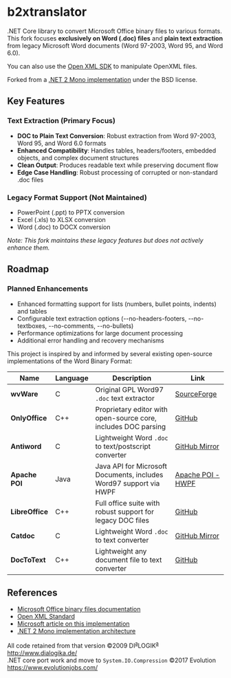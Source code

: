 # b2xtranslator

.NET Core library to convert Microsoft Office binary files to various formats. This fork focuses **exclusively on Word (.doc) files** and **plain text extraction** from legacy Microsoft Word documents (Word 97-2003, Word 95, and Word 6.0).

You can also use the [Open XML SDK](https://github.com/OfficeDev/Open-XML-SDK) to manipulate OpenXML files.

Forked from a [.NET 2 Mono implementation](https://sourceforge.net/projects/b2xtranslator/) under the BSD license.

## Key Features

### Text Extraction (Primary Focus)
- **DOC to Plain Text Conversion**: Robust extraction from Word 97-2003, Word 95, and Word 6.0 formats
- **Enhanced Compatibility**: Handles tables, headers/footers, embedded objects, and complex document structures
- **Clean Output**: Produces readable text while preserving document flow
- **Edge Case Handling**: Robust processing of corrupted or non-standard .doc files

### Legacy Format Support (Not Maintained)
- PowerPoint (.ppt) to PPTX conversion
- Excel (.xls) to XLSX conversion
- Word (.doc) to DOCX conversion

*Note: This fork maintains these legacy features but does not actively enhance them.*

## Roadmap

### Planned Enhancements
- Enhanced formatting support for lists (numbers, bullet points, indents) and tables
- Configurable text extraction options (--no-headers-footers, --no-textboxes, --no-comments, --no-bullets)
- Performance optimizations for large document processing
- Additional error handling and recovery mechanisms

This project is inspired by and informed by several existing open-source implementations of the Word Binary Format:

| Name            | Language | Description                                                        | Link                                                                  |
|-----------------|----------|--------------------------------------------------------------------|-----------------------------------------------------------------------|
| **wvWare**      | C        | Original GPL Word97 `.doc` text extractor                          | [SourceForge](https://sourceforge.net/projects/wvware/)               |
| **OnlyOffice**  | C++      | Proprietary editor with open-source core, includes DOC parsing     | [GitHub](https://github.com/ONLYOFFICE/core/tree/master/MsBinaryFile) |
| **Antiword**    | C        | Lightweight Word `.doc` to text/postscript converter               | [GitHub Mirror](https://github.com/grobian/antiword)                  |
| **Apache POI**  | Java     | Java API for Microsoft Documents, includes Word97 support via HWPF | [Apache POI - HWPF](https://poi.apache.org/hwpf/index.html)           |
| **LibreOffice** | C++      | Full office suite with robust support for legacy DOC files         | [GitHub](https://github.com/LibreOffice/core)                         |
| **Catdoc**      | C        | Lightweight Word `.doc` to text converter                          | [GitHub Mirror](https://github.com/petewarden/catdoc)                 |
| **DocToText**   | C++      | Lightweight any document file to text converter                    | [GitHub](https://github.com/tokgolich/doctotext)                      |

## References

* [Microsoft Office binary files documentation](https://msdn.microsoft.com/en-us/library/cc313105.aspx)
* [Open XML Standard](http://www.ecma-international.org/publications/standards/Ecma-376.htm)
* [Microsoft article on this implementation](https://blogs.msdn.microsoft.com/interoperability/2009/05/11/binary-to-open-xml-b2x-translator-interoperability-for-the-office-binary-file-formats/)
* [.NET 2 Mono implementation architecture](http://b2xtranslator.sourceforge.net/architecture.html)

All code retained from that version ©2009 DI<sup><u>a</u></sup>LOGIK<sup><u>a</u></sup> http://www.dialogika.de/  
.NET core port work and move to `System.IO.Compression` ©2017 Evolution https://www.evolutionjobs.com/
